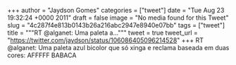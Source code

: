 
+++
author = "Jaydson Gomes"
categories = ["tweet"]
date = "Tue Aug 23 19:32:24 +0000 2011"
draft = false
image = "No media found for this Tweet"
slug = "4c287f4e813b0143b26a216abc2947e8940e07bb"
tags = ["tweet"]
title = """RT @alganet: Uma paleta a..."""
tweet = true
tweet_url = "https://twitter.com/jaydson/status/106086405096214528"
+++
RT @alganet: Uma paleta azul bicolor que só xinga e reclama baseada em duas cores: AFFFFF BABACA
